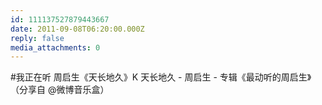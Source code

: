 ```yaml
---
id: 111137527879443667
date: 2011-09-08T06:20:00.000Z
reply: false
media_attachments: 0
---
```


#我正在听 周启生《天长地久》K 天长地久 - 周启生 - 专辑《最动听的周启生》（分享自 @微博音乐盒）​​​​

